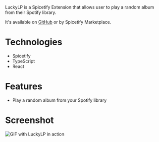 LuckyLP is a Spicetify Extension that allows user to play a random album from their Spotify library.

It's available on [GitHub](https://github.com/Akasiek/spicetify-lucky-lp) or by Spicetify Marketplace.

# Technologies

- Spicetify
- TypeScript
- React

# Features

- Play a random album from your Spotify library

# Screenshot

![GIF with LuckyLP in action](https://i.imgur.com/gsWvChM.gif)
